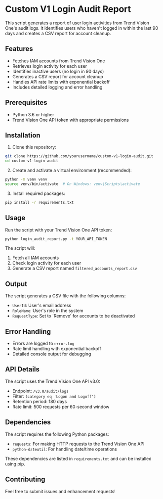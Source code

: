 # Custom V1 Login Audit Report

This script generates a report of user login activities from Trend Vision One's audit logs. It identifies users who haven't logged in within the last 90 days and creates a CSV report for account cleanup.

## Features

- Fetches IAM accounts from Trend Vision One
- Retrieves login activity for each user
- Identifies inactive users (no login in 90 days)
- Generates a CSV report for account cleanup
- Handles API rate limits with exponential backoff
- Includes detailed logging and error handling

## Prerequisites

- Python 3.6 or higher
- Trend Vision One API token with appropriate permissions

## Installation

1. Clone this repository:
```bash
git clone https://github.com/yourusername/custom-v1-login-audit.git
cd custom-v1-login-audit
```

2. Create and activate a virtual environment (recommended):
```bash
python -m venv venv
source venv/bin/activate  # On Windows: venv\Scripts\activate
```

3. Install required packages:
```bash
pip install -r requirements.txt
```

## Usage

Run the script with your Trend Vision One API token:

```bash
python login_audit_report.py -t YOUR_API_TOKEN
```

The script will:
1. Fetch all IAM accounts
2. Check login activity for each user
3. Generate a CSV report named `filtered_accounts_report.csv`

## Output

The script generates a CSV file with the following columns:
- `UserId`: User's email address
- `RoleName`: User's role in the system
- `RequestType`: Set to 'Remove' for accounts to be deactivated

## Error Handling

- Errors are logged to `error.log`
- Rate limit handling with exponential backoff
- Detailed console output for debugging

## API Details

The script uses the Trend Vision One API v3.0:
- Endpoint: `/v3.0/audit/logs`
- Filter: `(category eq 'Logon and Logoff')`
- Retention period: 180 days
- Rate limit: 500 requests per 60-second window

## Dependencies

The script requires the following Python packages:
- `requests`: For making HTTP requests to the Trend Vision One API
- `python-dateutil`: For handling date/time operations

These dependencies are listed in `requirements.txt` and can be installed using pip.

## Contributing

Feel free to submit issues and enhancement requests!
